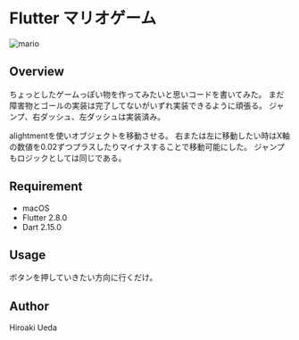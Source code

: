 # Flutter マリオゲーム

![mario](https://user-images.githubusercontent.com/76618285/154713889-364cf9f1-ceda-46f5-9556-e728d538ed0b.gif)

## Overview
ちょっとしたゲームっぽい物を作ってみたいと思いコードを書いてみた。
まだ障害物とゴールの実装は完了してないがいずれ実装できるように頑張る。
ジャンプ、右ダッシュ、左ダッシュは実装済み。

alightmentを使いオブジェクトを移動させる。
右または左に移動したい時はX軸の数値を0.02ずつプラスしたりマイナスすることで移動可能にした。
ジャンプもロジックとしては同じである。

## Requirement
- macOS
- Flutter 2.8.0
- Dart 2.15.0

## Usage
ボタンを押していきたい方向に行くだけ。

## Author
Hiroaki Ueda


